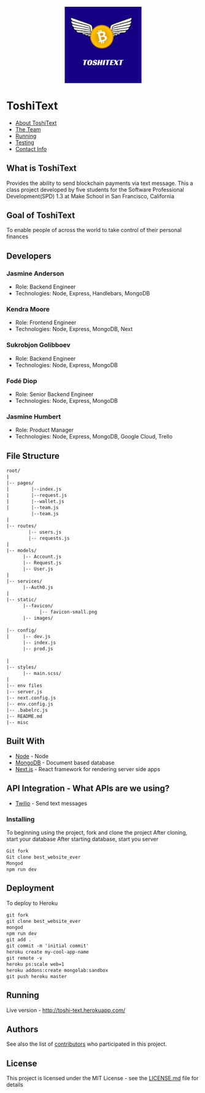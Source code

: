<p align="center">
    <img src="../static/dark-logo.png"
         width="200" />
</p>

# ToshiText

* [About ToshiText](https://github.com/jasmines-co/best_website_ever/tree/master#what-is-toshitext-)
* [The Team](https://github.com/jasmines-co/best_website_ever/tree/master#the-team)
* [Running](https://github.com/jasmines-co/best_website_ever/tree/master#running)
* [Testing](https://github.com/jasmines-co/best_website_ever/tree/master#testing)
* [Contact Info](https://github.com/jasmines-co/best_website_ever/tree/master#contact-info)

## What is ToshiText
Provides the ability to send blockchain payments via text message. This a class project developed by five students for the Software Professional Development(SPD) 1.3 at Make School in San Francisco, California

## Goal of ToshiText
To enable people of across the world to take control of their personal finances 

## Developers
### Jasmine Anderson
  - Role: Backend Engineer
  - Technologies: Node, Express, Handlebars, MongoDB
### Kendra Moore
  - Role: Frontend Engineer
  - Technologies: Node, Express, MongoDB, Next
### Sukrobjon Golibboev
  - Role: Backend Engineer
  - Technologies: Node, Express, MongoDB
### Fodé Diop
  - Role: Senior Backend Engineer
  - Technologies: Node, Express, MongoDB
### Jasmine Humbert
  - Role: Product Manager
  - Technologies: Node, Express, MongoDB, Google Cloud, Trello


## File Structure 
```
root/
|
|-- pages/              
|        |--index.js
|        |--request.js
|        |--wallet.js
|        |--team.js
         |--team.js
|
|-- routes/               
        |-- users.js
        |-- requests.js
|
|-- models/                     
      |-- Account.js
      |-- Request.js
      |-- User.js
|
|-- services/                     
      |--Auth0.js
|
|-- static/ 
      |--favicon/
            |-- favicon-small.png
      |-- images/
      
|-- config/                     
|     |-- dev.js
      |-- index.js
      |-- prod.js
      
|
|-- styles/                 
      |-- main.scss/
|
|-- env files                 
|-- server.js                
|-- next.config.js            
|-- env.config.js 
|-- .babelrc.js
|-- README.md
|-- misc
```

## Built With

* [Node](https://nodejs.org/en/) - Node
* [MongoDB](https://www.mongodb.com/) - Document based database
* [Next.js](https://nextjs.org/) - React framework for rendering server side apps

## API Integration - What APIs are we using? 
* [Twilio](https://www.twilio.com/) - Send text messages

### Installing

To beginning using the project, fork and clone the project
After cloning, start your database
After starting database, start you server

```
Git fork
Git clone best_website_ever
Mongod
npm run dev
```
## Deployment
To deploy to Heroku

```
git fork
git clone best_website_ever
mongod
npm run dev
git add .
git commit -m 'initial commit'
heroku create my-cool-app-name
git remote -v
heroku ps:scale web=1
heroku addons:create mongolab:sandbox
git push heroku master

```

## Running 
Live version - http://toshi-text.herokuapp.com/

## Authors


See also the list of [contributors](https://github.com/jasmines-co/best_website_ever) who participated in this project.

## License

This project is licensed under the MIT License - see the [LICENSE.md](LICENSE.md) file for details




